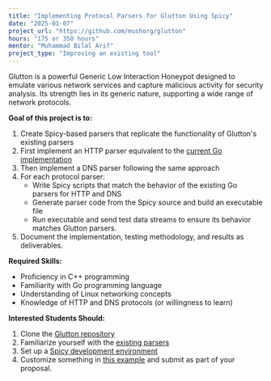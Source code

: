 ```yaml
---
title: "Implementing Protocol Parsers for Glutton Using Spicy"
date: "2025-01-07"
project_url: "https://github.com/mushorg/glutton"
hours: "175 or 350 hours"
mentor: "Muhammad Bilal Arif"
project_type: "Improving an existing tool"
---
```


Glutton is a powerful Generic Low Interaction Honeypot designed to emulate various network services and capture malicious activity for security analysis. Its strength lies in its generic nature, supporting a wide range of network protocols.

**Goal of this project is to:**

1. Create Spicy-based parsers that replicate the functionality of Glutton's existing parsers
2. First implement an HTTP parser equivalent to the [current Go implementation](https://github.com/mushorg/glutton/blob/main/protocols/tcp/http.go)
3. Then implement a DNS parser following the same approach
4. For each protocol parser:
   - Write Spicy scripts that match the behavior of the existing Go parsers for HTTP and DNS
   - Generate parser code from the Spicy source and build an executable file 
   - Run executable and send test data streams to ensure its behavior matches Glutton parsers.
5. Document the implementation, testing methodology, and results as deliverables.

**Required Skills:**

- Proficiency in C++ programming
- Familiarity with Go programming language
- Understanding of Linux networking concepts
- Knowledge of HTTP and DNS protocols (or willingness to learn)

**Interested Students Should:**

1. Clone the [Glutton repository](https://github.com/mushorg/glutton)
2. Familiarize yourself with the [existing parsers](https://github.com/mushorg/glutton/tree/main/protocols)
3. Set up a [Spicy development environment](https://docs.zeek.org/projects/spicy/en/latest/installation.html)
4. Customize something in [this example](https://docs.zeek.org/projects/spicy/en/latest/getting-started.html#id2) and submit as part of your proposal.
